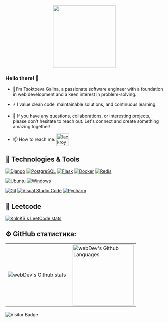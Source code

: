 <div id="header" align="center">
<img src="https://media.giphy.com/media/v1.Y2lkPTc5MGI3NjExOTdyY2FxeXl0bWs5Zjl1cHR5Mmxxa2VzcTE1aWtpejc1aWg0dWZqbSZlcD12MV9pbnRlcm5hbF9naWZfYnlfaWQmY3Q9Zw/LMcB8XospGZO8UQq87/giphy.gif" width="200"/>
</div>

### Hello there! 👋
- :telescope:I'm Tsoktoeva Galina, a passionate software engineer with a  foundation in web development and a keen interest in problem-solving.
- :zap: I value clean code, maintainable solutions, and continuous learning.

- :seedling: If you have any questions, collaborations, or interesting projects, please don't hesitate to reach out. Let's connect and create something amazing together!
- :mailbox: How to reach me: <a href="https://t.me/ga1tsok" target="blank"><img align="center" src="https://img.icons8.com/?size=512&id=oWiuH0jFiU0R&format=png" alt="lackroy" height="40" width="40" /></a>
          
## 🔧 Technologies & Tools
<p>
   <a href="#"><img alt="Django" src="https://img.shields.io/badge/Django-000000?logo=Django"></a>
   <a href="#"><img alt="PostgreSQL" src="https://img.shields.io/badge/PostgreSQL-ffffff?logo=PostgreSQL"></a>
   <a href="#"><img alt="Flask" src="https://img.shields.io/badge/Flask-000000?logo=Flask"></a>
   <a href="#"><img alt="Docker" src="https://img.shields.io/badge/Docker-ffffff?logo=docker"></a>
   <a href="#"><img alt="Redis" src="https://img.shields.io/badge/Redis-073763?logo=redis"></a>
</p>
<p>
	<a href="#"><img alt="Ubuntu" src="https://img.shields.io/badge/Ubuntu-ffffff?logo=ubuntu"></a>
	<a href="#"><img alt="Windows" src="https://img.shields.io/badge/Windows-0078D6?logo=windows&logoColor=white"></a>
</p>
<p>
  <a href="#"><img alt="Git" src="https://img.shields.io/badge/Git%20-%23F05033.svg?logo=git&logoColor=white"></a>
  <a href="#"><img alt="Visual Studio Code" src="https://img.shields.io/badge/Visual%20Studio%20Code-0078d7.svg?logo=visual-studio-code&logoColor=white"></a>
  <a href="#"><img alt="Pycharm" src="https://img.shields.io/badge/pycharm-143?logo=pycharm&logoColor=black&color=green&labelColor=green"></a>
</p>

## 🚀 Leetcode
[![KnlnKS's LeetCode stats](https://leetcode-stats-six.vercel.app/?username=GalinaTsok&theme=dark)](https://github.com/KnlnKS/leetcode-stats)

## ⚙️ GitHub статистика:

<table>
  <tr>
    <td>
      <img align="left" src="http://github-readme-streak-stats.herokuapp.com?user=GalinaTsoktoeva&theme=dark&background=000000" alt="webDev's Github stats" />
    </td>
    <td>
      <img height="195px" align="right" alt="webDev's Github Languages" src="https://github-readme-stats-sigma-five.vercel.app/api/top-langs/?username=GalinaTsoktoeva&layout=compact&theme=vision-friendly-dark" />
    </td>
  </tr>
</table>

![Visitor Badge](https://visitor-badge.laobi.icu/badge?page_id=GalinaTsoktoeva)

